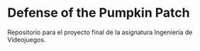 # Defense of the Pumpkin Patch
Repositorio para el proyecto final de la asignatura Ingeniería de Videojuegos.
